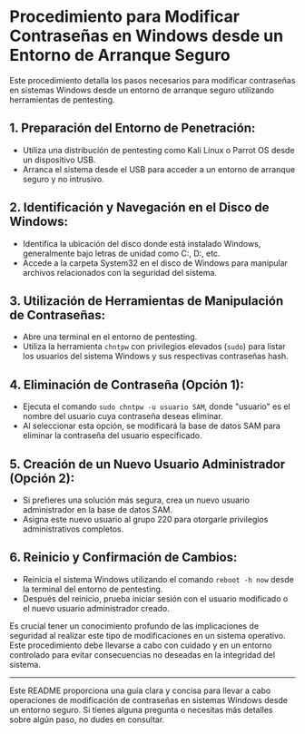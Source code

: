 # Procedimiento para Modificar Contraseñas en Windows desde un Entorno de Arranque Seguro

Este procedimiento detalla los pasos necesarios para modificar contraseñas en sistemas Windows desde un entorno de arranque seguro utilizando herramientas de pentesting.

## 1. Preparación del Entorno de Penetración:
- Utiliza una distribución de pentesting como Kali Linux o Parrot OS desde un dispositivo USB.
- Arranca el sistema desde el USB para acceder a un entorno de arranque seguro y no intrusivo.

## 2. Identificación y Navegación en el Disco de Windows:
- Identifica la ubicación del disco donde está instalado Windows, generalmente bajo letras de unidad como C:\, D:\, etc.
- Accede a la carpeta System32 en el disco de Windows para manipular archivos relacionados con la seguridad del sistema.

## 3. Utilización de Herramientas de Manipulación de Contraseñas:
- Abre una terminal en el entorno de pentesting.
- Utiliza la herramienta `chntpw` con privilegios elevados (`sudo`) para listar los usuarios del sistema Windows y sus respectivas contraseñas hash.

## 4. Eliminación de Contraseña (Opción 1):
- Ejecuta el comando `sudo chntpw -u usuario SAM`, donde "usuario" es el nombre del usuario cuya contraseña deseas eliminar.
- Al seleccionar esta opción, se modificará la base de datos SAM para eliminar la contraseña del usuario especificado.

## 5. Creación de un Nuevo Usuario Administrador (Opción 2):
- Si prefieres una solución más segura, crea un nuevo usuario administrador en la base de datos SAM.
- Asigna este nuevo usuario al grupo 220 para otorgarle privilegios administrativos completos.

## 6. Reinicio y Confirmación de Cambios:
- Reinicia el sistema Windows utilizando el comando `reboot -h now` desde la terminal del entorno de pentesting.
- Después del reinicio, prueba iniciar sesión con el usuario modificado o el nuevo usuario administrador creado.

Es crucial tener un conocimiento profundo de las implicaciones de seguridad al realizar este tipo de modificaciones en un sistema operativo. Este procedimiento debe llevarse a cabo con cuidado y en un entorno controlado para evitar consecuencias no deseadas en la integridad del sistema.

---

Este README proporciona una guía clara y concisa para llevar a cabo operaciones de modificación de contraseñas en sistemas Windows desde un entorno seguro. Si tienes alguna pregunta o necesitas más detalles sobre algún paso, no dudes en consultar.
